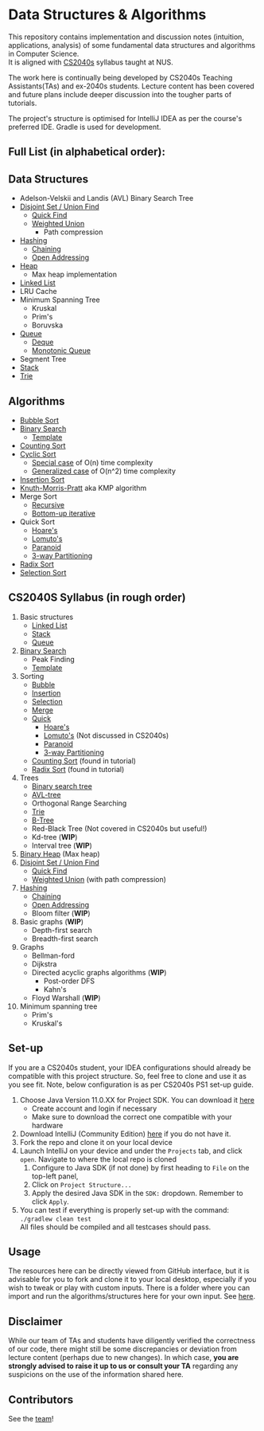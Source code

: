 # Data Structures & Algorithms

This repository contains implementation and discussion notes (intuition, applications, analysis) 
of some fundamental data structures and algorithms in Computer Science. <br>
It is aligned with [CS2040s](https://nusmods.com/courses/CS2040S/data-structures-and-algorithms) syllabus taught at NUS.

The work here is continually being developed by CS2040s Teaching Assistants(TAs) and ex-2040s students. 
Lecture content has been covered and future plans include deeper discussion into the tougher parts of tutorials.

The project's structure is optimised for IntelliJ IDEA as per the course's preferred IDE. 
Gradle is used for development.

## Full List (in alphabetical order):

## Data Structures
- Adelson-Velskii and Landis (AVL) Binary Search Tree
- [Disjoint Set / Union Find](src/main/java/dataStructures/disjointSet)
    * [Quick Find](src/main/java/dataStructures/disjointSet/quickFind)
    * [Weighted Union](src/main/java/dataStructures/disjointSet/weightedUnion)
      * Path compression
- [Hashing](src/main/java/dataStructures/hashSet)
    * [Chaining](src/main/java/dataStructures/hashSet/chaining)
    * [Open Addressing](src/main/java/dataStructures/hashSet/openAddressing)
- [Heap](src/main/java/dataStructures/heap)
    * Max heap implementation 
- [Linked List](src/main/java/dataStructures/linkedList)
- LRU Cache
- Minimum Spanning Tree
    * Kruskal
    * Prim's
    * Boruvska
- [Queue](src/main/java/dataStructures/queue)
  - [Deque](src/main/java/dataStructures/queue/Deque)
  - [Monotonic Queue](src/main/java/dataStructures/queue/monotonicQueue)
- Segment Tree
- [Stack](src/main/java/dataStructures/stack)
- [Trie](src/main/java/dataStructures/trie)

## Algorithms
- [Bubble Sort](src/main/java/algorithms/sorting/bubbleSort)
- [Binary Search](src/main/java/algorithms/binarySearch)
    * [Template](src/main/java/algorithms/binarySearch/binarySearchTemplated)
- [Counting Sort](src/main/java/algorithms/sorting/countingSort)
- [Cyclic Sort](src/main/java/algorithms/sorting/cyclicSort)
    * [Special case](src/main/java/algorithms/sorting/cyclicSort/simple) of O(n) time complexity
    * [Generalized case](src/main/java/algorithms/sorting/cyclicSort/generalised) of O(n^2) time complexity
- [Insertion Sort](src/main/java/algorithms/sorting/insertionSort)
- [Knuth-Morris-Pratt](src/main/java/algorithms/patternFinding) aka KMP algorithm
- Merge Sort
    * [Recursive](src/main/java/algorithms/sorting/mergeSort/recursive)
    * [Bottom-up iterative](src/main/java/algorithms/sorting/mergeSort/iterative)
- Quick Sort
    * [Hoare's](src/main/java/algorithms/sorting/quickSort/hoares)
    * [Lomuto's](src/main/java/algorithms/sorting/quickSort/lomuto)
    * [Paranoid](src/main/java/algorithms/sorting/quickSort/paranoid)
    * [3-way Partitioning](src/main/java/algorithms/sorting/quickSort/threeWayPartitioning)
- [Radix Sort](src/main/java/algorithms/sorting/radixSort)
- [Selection Sort](src/main/java/algorithms/sorting/selectionSort)

## CS2040S Syllabus (in rough order)
1. Basic structures
    * [Linked List](src/main/java/dataStructures/linkedList)
    * [Stack](src/main/java/dataStructures/stack)
    * [Queue](src/main/java/dataStructures/queue)
2. [Binary Search](src/main/java/algorithms/binarySearch)
    * Peak Finding
    * [Template](src/main/java/algorithms/binarySearch/binarySearchTemplated)
3. Sorting
    * [Bubble](src/main/java/algorithms/sorting/bubbleSort)
    * [Insertion](src/main/java/algorithms/sorting/insertionSort)
    * [Selection](src/main/java/algorithms/sorting/selectionSort)
    * [Merge](src/main/java/algorithms/sorting/mergeSort)
    * [Quick](src/main/java/algorithms/sorting/quickSort)
      * [Hoare's](src/main/java/algorithms/sorting/quickSort/hoares)
      * [Lomuto's](src/main/java/algorithms/sorting/quickSort/lomuto) (Not discussed in CS2040s)
      * [Paranoid](src/main/java/algorithms/sorting/quickSort/paranoid)
      * [3-way Partitioning](src/main/java/algorithms/sorting/quickSort/threeWayPartitioning)
    * [Counting Sort](src/main/java/algorithms/sorting/countingSort) (found in tutorial)
    * [Radix Sort](src/main/java/algorithms/sorting/radixSort) (found in tutorial)
4. Trees
    * [Binary search tree](src/main/java/dataStructures/binarySearchTree)
    * [AVL-tree](src/main/java/dataStructures/avlTree)
    * Orthogonal Range Searching
    * [Trie](src/main/java/dataStructures/trie)
    * [B-Tree](src/main/java/dataStructures/bTree)
    * Red-Black Tree (Not covered in CS2040s but useful!)
    * Kd-tree (**WIP**)
    * Interval tree (**WIP**)
5. [Binary Heap](src/main/java/dataStructures/heap) (Max heap)
6. [Disjoint Set / Union Find](src/main/java/dataStructures/disjointSet)
    * [Quick Find](src/main/java/dataStructures/disjointSet/quickFind)
    * [Weighted Union](src/main/java/dataStructures/disjointSet/weightedUnion) (with path compression)
7. [Hashing](src/main/java/dataStructures/hashSet)
    * [Chaining](src/main/java/dataStructures/hashSet/chaining)
    * [Open Addressing](src/main/java/dataStructures/hashSet/openAddressing)
    * Bloom filter (**WIP**)
8. Basic graphs (**WIP**)
    * Depth-first search
    * Breadth-first search
9. Graphs
    * Bellman-ford
    * Dijkstra
    * Directed acyclic graphs algorithms (**WIP**)
      * Post-order DFS
      * Kahn's
    * Floyd Warshall (**WIP**)
10. Minimum spanning tree
    * Prim's
    * Kruskal's

## Set-up 
If you are a CS2040s student, your IDEA configurations should already be compatible with this project structure. So, 
feel free to clone and use it as you see fit. Note, below configuration is as per CS2040s PS1 set-up guide.

1. Choose Java Version 11.0.XX for Project SDK. You can download it [here](https://www.oracle.com/java/technologies/downloads/#java11)
   - Create account and login if necessary
   - Make sure to download the correct one compatible with your hardware
2. Download IntelliJ (Community Edition) [here](https://www.jetbrains.com/idea/download/?section=mac) if you do not have it.
3. Fork the repo and clone it on your local device
4. Launch IntelliJ on your device and under the `Projects` tab, and click `open`. Navigate to where the local repo is 
cloned 
   1. Configure to Java SDK (if not done) by first heading to `File` on the top-left panel,
   2. Click on `Project Structure...`
   3. Apply the desired Java SDK in the `SDK:` dropdown. Remember to click `Apply`.
5. You can test if everything is properly set-up with the command: <br/>
`./gradlew clean test` <br/>
All files should be compiled and all testcases should pass.

## Usage
The resources here can be directly viewed from GitHub interface, but it is advisable for you to fork and clone 
it to your local desktop, especially if you wish to tweak or play with custom inputs. There is a folder where you can 
import and run the algorithms/structures here for your own input. See [here](scripts/README.md).

## Disclaimer
While our team of TAs and students have diligently verified the correctness of our code, there might still be
some discrepancies or deviation from lecture content (perhaps due to new changes). 
In which case, **you are strongly advised to raise it up to us or consult your TA** regarding any suspicions 
on the use of the information shared here.

## Contributors
See the [team](docs/team/profiles.md)!
